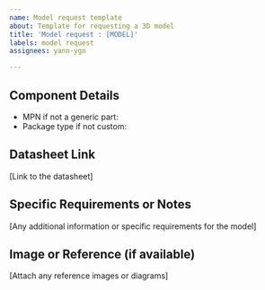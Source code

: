 ```yaml
---
name: Model request template
about: Template for requesting a 3D model
title: 'Model request : [MODEL]'
labels: model request
assignees: yann-ygn

---
```


## Component Details
- MPN if not a generic part:
- Package type if not custom:

## Datasheet Link
[Link to the datasheet]

## Specific Requirements or Notes
[Any additional information or specific requirements for the model]

## Image or Reference (if available)
[Attach any reference images or diagrams]
